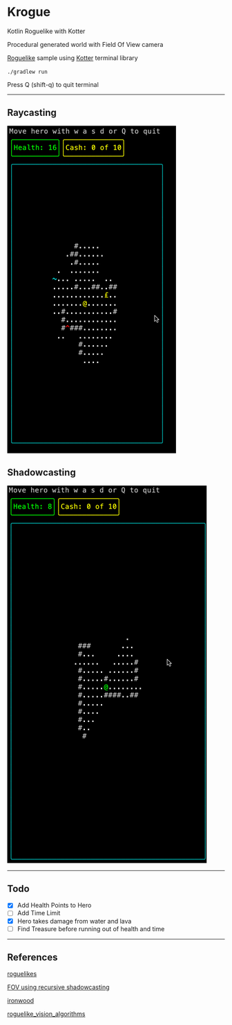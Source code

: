 # Krogue

Kotlin Roguelike with Kotter

Procedural generated world with Field Of View camera

[Roguelike](https://en.wikipedia.org/wiki/Roguelike) sample using [Kotter](https://github.com/varabyte/kotter) terminal library

`./gradlew run`

Press Q (shift-q) to quit terminal

---

## Raycasting

![Raycasting](krogue-cap-raycast.gif "Krogue raycast")

## Shadowcasting

![Shadowcasting](krogue-cap-shadowcast.gif "Krogue shadowcast")

---

## Todo

- [X] Add Health Points to Hero
- [ ] Add Time Limit
- [X] Hero takes damage from water and lava
- [ ] Find Treasure before running out of health and time

---

## References

[roguelikes](https://jeremyceri.se/roguelikes/)

[FOV using recursive shadowcasting](http://roguebasin.com/index.php/FOV_using_recursive_shadowcasting)

[ironwood](https://github.com/pushcx/ironwood/)

[roguelike_vision_algorithms](http://www.adammil.net/blog/v125_roguelike_vision_algorithms.html)
